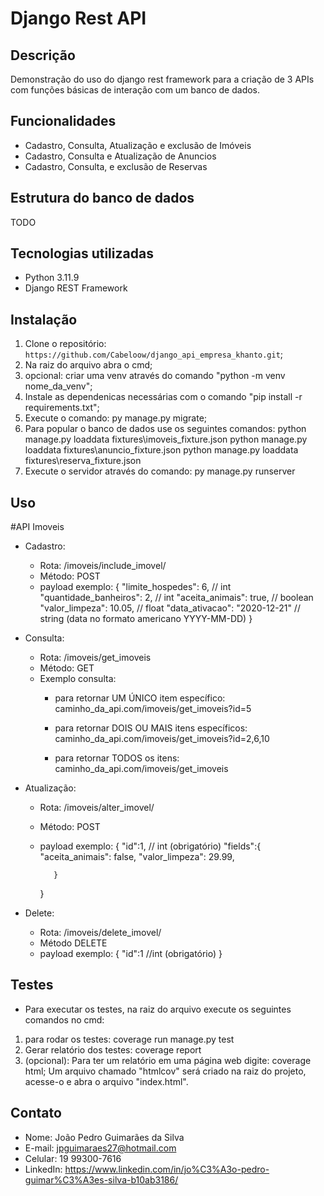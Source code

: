 # Django Rest API

## Descrição

Demonstração do uso do django rest framework para a criação de 3 APIs com funções básicas de interação com um banco de dados.

## Funcionalidades

- Cadastro, Consulta, Atualização e exclusão de Imóveis
- Cadastro, Consulta e Atualização de Anuncios
- Cadastro, Consulta, e exclusão de Reservas

## Estrutura do banco de dados
TODO


## Tecnologias utilizadas

- Python 3.11.9
- Django REST Framework


## Instalação

1. Clone o repositório: `https://github.com/Cabeloow/django_api_empresa_khanto.git`;
2. Na raiz do arquivo abra o cmd;
3. opcional: criar uma venv através do comando "python -m venv nome_da_venv";
4. Instale as dependenicas necessárias com o comando "pip install -r requirements.txt";
5. Execute o comando: py manage.py migrate;
6. Para popular o banco de dados use os seguintes comandos:
   python manage.py loaddata fixtures\imoveis_fixture.json
   python manage.py loaddata fixtures\anuncio_fixture.json
   python manage.py loaddata fixtures\reserva_fixture.json
7. Execute o servidor através do comando: py manage.py runserver

## Uso

#API Imoveis

- Cadastro:
   - Rota: /imoveis/include_imovel/
   - Método: POST
   - payload exemplo:
        {
            "limite_hospedes": 6, // int
            "quantidade_banheiros": 2, // int
            "aceita_animais": true, // boolean
            "valor_limpeza": 10.05, // float
            "data_ativacao": "2020-12-21" // string (data no formato americano YYYY-MM-DD)
        }


- Consulta:
   - Rota: /imoveis/get_imoveis
   - Método: GET
   - Exemplo consulta:
        - para retornar UM ÚNICO item específico:
            caminho_da_api.com/imoveis/get_imoveis?id=5
 
        - para retornar DOIS OU MAIS itens específicos:
            caminho_da_api.com/imoveis/get_imoveis?id=2,6,10

        - para retornar TODOS os itens:
            caminho_da_api.com/imoveis/get_imoveis


- Atualização:
   - Rota: /imoveis/alter_imovel/
   - Método: POST
   - payload exemplo:
        {
            "id":1, // int (obrigatório)
            "fields":{
                "aceita_animais": false,
                "valor_limpeza": 29.99,

            }
        }

- Delete:
   - Rota: /imoveis/delete_imovel/  
   - Método DELETE
   - payload exemplo:
        {
            "id":1 //int (obrigatório)
        }

## Testes

- Para executar os testes, na raiz do arquivo execute os seguintes comandos no cmd:
1. para rodar os testes: coverage run manage.py test
2. Gerar relatório dos testes: coverage report
3. (opcional): Para ter um relatório em uma página web digite: coverage html;
   Um arquivo chamado "htmlcov" será criado na raiz do projeto, acesse-o e abra o arquivo "index.html".


## Contato

- Nome: João Pedro Guimarães da Silva
- E-mail: jpguimaraes27@hotmail.com
- Celular: 19 99300-7616
- LinkedIn: https://www.linkedin.com/in/jo%C3%A3o-pedro-guimar%C3%A3es-silva-b10ab3186/

